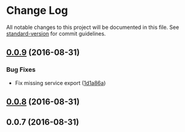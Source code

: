 # Change Log

All notable changes to this project will be documented in this file. See [standard-version](https://github.com/conventional-changelog/standard-version) for commit guidelines.

<a name="0.0.9"></a>
## [0.0.9](https://github.com/oxycoder/ng2-loading-animate/compare/v0.0.8...v0.0.9) (2016-08-31)


### Bug Fixes

* Fix missing service export ([1d1a86a](https://github.com/oxycoder/ng2-loading-animate/commit/1d1a86a))



<a name="0.0.8"></a>
## [0.0.8](https://github.com/oxycoder/ng2-loading-animate/compare/v0.0.7...v0.0.8) (2016-08-31)



<a name="0.0.7"></a>
## 0.0.7 (2016-08-31)
